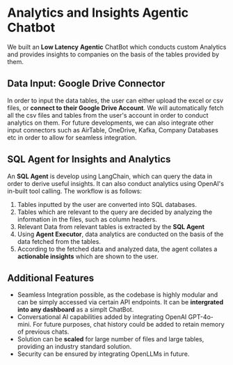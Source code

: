 # Analytics and Insights Agentic Chatbot

We built an **Low Latency** **Agentic** ChatBot which conducts custom Analytics and provides insights to companies on the basis of the tables provided by them.

## Data Input: Google Drive Connector
In order to input the data tables, the user can either upload the excel or csv files, or **connect to their Google Drive Account**. We will automatically fetch all the csv files and tables from the user's account in order to conduct analytics on them. For future developments, we can also integrate other input connectors such as AirTable, OneDrive, Kafka, Company Databases etc in order to allow for seamless integration.

## SQL Agent for Insights and Analytics
An **SQL Agent** is develop using LangChain, which can query the data in order to derive useful insights. It can also conduct analytics using OpenAI's in-built tool calling. The workflow is as follows:
1. Tables inputted by the user are converted into SQL databases.
2. Tables which are relevant to the query are decided by analyzing the information in the files, such as column headers.
3. Relevant Data from relevant tables is extracted by the **SQL Agent**
4. Using **Agent Executor**, data analytics are conducted on the basis of the data fetched from the tables. 
5. According to the fetched data and analyzed data, the agent collates a **actionable insights** which are shown to the user.

## Additional Features
- Seamless Integration possible, as the codebase is highly modular and can be simply accessed via certain API endpoints. It can be **intergrated  into any dashboard** as a simplt ChatBot.
- Conversational AI capabilities added by integrating OpenAI GPT-4o-mini. For future purposes, chat history could be added to retain memory of previous chats.
- Solution can be **scaled** for large number of files and large tables, providing an industry standard solution.
- Security can be ensured by integrating OpenLLMs in future.

